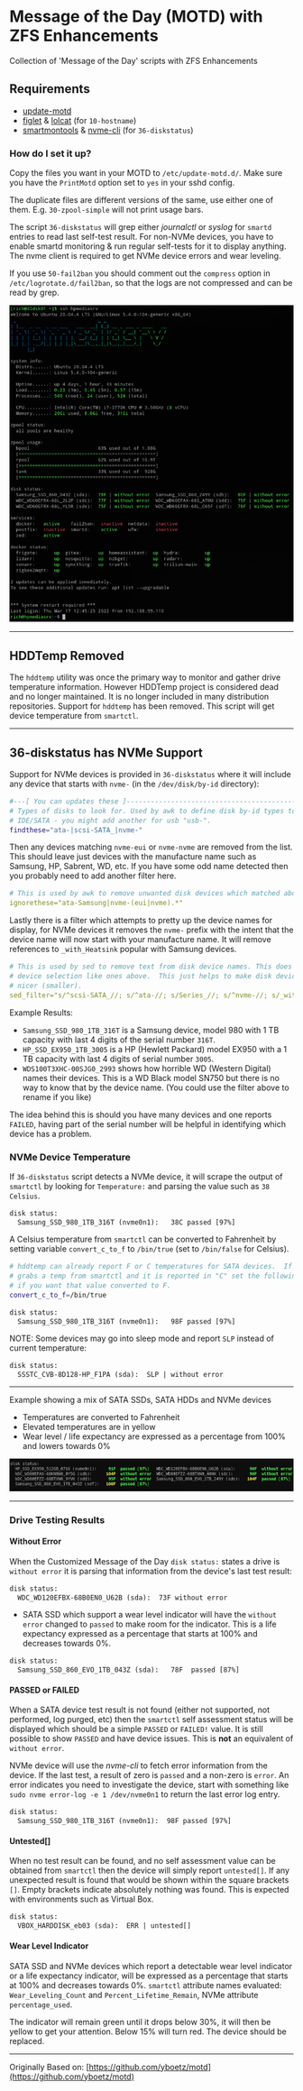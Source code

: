 # Message of the Day (MOTD) with ZFS Enhancements

Collection of 'Message of the Day' scripts with ZFS Enhancements

## Requirements

* [update-motd](https://launchpad.net/update-motd)
* [figlet](http://www.figlet.org/) & [lolcat](https://github.com/busyloop/lolcat) (for `10-hostname`)
* [smartmontools](https://www.smartmontools.org/) & [nvme-cli](https://packages.ubuntu.com/search?keywords=nvme-cli)  (for `36-diskstatus`)

### How do I set it up?

Copy the files you want in your MOTD to `/etc/update-motd.d/`. Make sure you have the `PrintMotd`
option set to `yes` in your sshd config.

The duplicate files are different versions of the same, use either one of them. E.g. `30-zpool-simple`
will not print usage bars.

The script `36-diskstatus` will grep either *journalctl* or *syslog* for `smartd` entries to read last self-test result. For non-NVMe devices, you have to enable smartd monitoring & run regular self-tests for it to display anything. The nvme client is required to get NVMe device errors and wear leveling.

If you use `50-fail2ban` you should comment out the `compress` option in `/etc/logrotate.d/fail2ban`,
so that the logs are not compressed and can be read by grep.

![screen_shot](screen_shot.png)

---

## HDDTemp Removed

The `hddtemp` utility was once the primary way to monitor and gather drive temperature information.  However HDDTemp project is considered dead and no longer maintained.  It is no longer included in many distribution repositories. Support for `hddtemp` has been removed. This script will get device temperature from `smartctl`.

---

## 36-diskstatus has NVMe Support

Support for NVMe devices is provided in `36-diskstatus` where it will include any device that starts with `nvme-` (in the `/dev/disk/by-id` directory):

```bash
#---[ You can updates these ]--------------------------------------------------
# Types of disks to look for. Used by awk to define disk by-id types to include
# IDE/SATA - you might add another for usb "usb-".
findthese="ata-|scsi-SATA_|nvme-"
```

Then any devices matching `nvme-eui` or `nvme-nvme` are removed from the list.  This should leave just devices with the manufacture name such as Samsung, HP, Sabrent, WD, etc. If you have some odd name detected then you probably need to add another filter here.

```yaml
# This is used by awk to remove unwanted disk devices which matched above.
ignorethese="ata-Samsung|nvme-(eui|nvme).*"
```

Lastly there is a filter which attempts to pretty up the device names for display, for NVMe devices it removes the `nvme-` prefix with the intent that the device name will now start with your manufacture name. It will remove references to `_with_Heatsink` popular with Samsung devices.

```yaml
# This is used by sed to remove text from disk device names. This does not alter
# device selection like ones above.  This just helps to make disk device names
# nicer (smaller).
sed_filter="s/^scsi-SATA_//; s/^ata-//; s/Series_//; s/^nvme-//; s/_with_Heatsink//;"
```

Example Results:

* `Samsung_SSD_980_1TB_316T` is a Samsung device, model 980 with 1 TB capacity with last 4 digits of the serial number `316T`.
* `HP_SSD_EX950_1TB_3005` is a HP (Hewlett Packard) model EX950 with a 1 TB capacity with last 4 digits of serial number `3005`.
* `WDS100T3XHC-00SJG0_2993` shows how horrible WD (Western Digital) names their devices.  This is a WD Black model SN750 but there is no way to know that by the device name. (You could use the filter above to rename if you like)

The idea behind this is should you have many devices and one reports `FAILED`, having part of the serial number will be helpful in identifying which device has a problem.

### NVMe Device Temperature

If `36-diskstatus` script detects a NVMe device, it will scrape the output of  `smartctl` by looking for `Temperature:` and parsing the value such as `38 Celsius`.

```text
disk status:
  Samsung_SSD_980_1TB_316T (nvme0n1):   38C passed [97%]
```

A Celsius temperature from `smartctl` can be converted to Fahrenheit by setting variable `convert_c_to_f` to `/bin/true` (set to `/bin/false` for Celsius).

```bash
# hddtemp can already report F or C temperatures for SATA devices.  If this script
# grabs a temp from smartctl and it is reported in "C" set the following to 
# if you want that value converted to F.
convert_c_to_f=/bin/true
```

```text
disk status:
  Samsung_SSD_980_1TB_316T (nvme0n1):   98F passed [97%]
```

NOTE: Some devices may go into sleep mode and report `SLP` instead of current temperature:

```text
disk status:
  SSSTC_CVB-8D128-HP_F1PA (sda):  SLP | without error
```

---

Example showing a mix of SATA SSDs, SATA HDDs and NVMe devices

* Temperatures are converted to Fahrenheit
* Elevated temperatures are in yellow
* Wear level / life expectancy are expressed as a percentage from 100% and lowers towards 0%

![Multi Device Example](multi_device_example.png)

---

### Drive Testing Results

#### Without Error

When the Customized Message of the Day `disk status:` states a drive is `without error` it is parsing that information from the device's last test result:

```text
disk status:
  WDC_WD120EFBX-68B0EN0_U62B (sda):  73F without error
```

* SATA SSD which support a wear level indicator will have the `without error` changed to `passed` to make room for the indicator.  This is a life expectancy expressed as a percentage that starts at 100% and decreases towards 0%.

```text
disk status:
  Samsung_SSD_860_EVO_1TB_043Z (sda):   78F  passed [87%]
```

#### PASSED or FAILED

When a SATA device test result is not found (either not supported, not performed, log purged, etc) then the `smartctl` self assessment status will be displayed which should be a simple `PASSED` or `FAILED!` value.  It is still possible to show `PASSED` and have device issues. This is **not** an equivalent of `without error`.

NVMe device will use the *nvme-cli* to fetch error information from the device. If the last test, a result of zero is `passed` and a non-zero is `error`.  An error indicates you need to investigate the device, start with something like `sudo nvme error-log -e 1 /dev/nvme0n1` to return the last error log entry.

```text
disk status:
  Samsung_SSD_980_1TB_316T (nvme0n1):  98F passed [97%]
```

#### Untested[]

When no test result can be found, and no self assessment value can be obtained from `smartctl` then the device will simply report `untested[]`. If any unexpected result is found that would be shown within the square brackets `[]`.  Empty brackets indicate absolutely nothing was found. This is expected with environments such as Virtual Box.

```text
disk status:
  VBOX_HARDDISK_eb03 (sda):  ERR | untested[] 
```

#### Wear Level Indicator

SATA SSD and NVMe devices which report a detectable wear level indicator or a life expectancy indicator, will be expressed as a percentage that starts at 100% and decreases towards 0%.  `smartctl` attribute names evaluated: `Wear_Leveling_Count` and `Percent_Lifetime_Remain`, NVMe attribute `percentage_used`.

The indicator will remain green until it drops below 30%, it will then be yellow to get your attention. Below 15% will turn red. The device should be replaced.

---

Originally Based on: [https://github.com/yboetz/motd](https://github.com/yboetz/motd)
